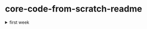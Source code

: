 # core-code-from-scratch-readme


<details><summary> first week </summary>
  
<p>
  
<details><summary> tuesday april 5th </summary>

 ### interpreted & compiled programming languages
 
 #### interpreted programming languages
  
  > since this language is not compiled, everybody will be needing an interpreter to be able to execute the code itself
  
 interpreted programming languages are slower than compiled programming languages, they also go through a program line by line and they execute each command
 also, it can be modified while you are working on them, so you can make changes on the go and also check the results
 
  
| pros | cons |
| ----------- | ----------- |
| cross-platform | an interpreter is required |
| easier to test | usually is slower |
| simply to debug | the source code is public |

#### compiled programming languages
 
  > the compiler uses the source code to produce an exe that contains the machine code
  
compiled programming languages are faster than interpreted programming languages, because in this case the source code is written and a compiler (program)
goes through that source code producing a new file that contains the machine code, usually an executable file
  
  | pros | cons |
| ----------- | ----------- |
| ready to run | not cross-platform |
| it's faster | it's not flexible |
| source code is private | takes extra step |
  
<hr>
  
  >**Java script is both, interpreted and compiled programming language at the same time, because it has characteristics of this two types, it's hybrid**
  
  <hr>

  ### currency converter pseudocode
  > a pseudocode is the way of describing the steps of an algorythm to solve a problem, without using a programming language itself
  
  ```
  #### n1 = usd to convert
  #### n2 = btc price
  #### converted = usd to btc converted
  
  start
  print introduce the amount in usd for converting to btc
  n1 <--- get
  print converting the amount in usd to btc
  n2 <--- get (www.btcprice.com.ve)
  converted <--- n1 * n2
  print converted
  end               
  ```    
 ### high and low level languages
 > it refers to the abstraction between **machine languages** and **programming languages**
